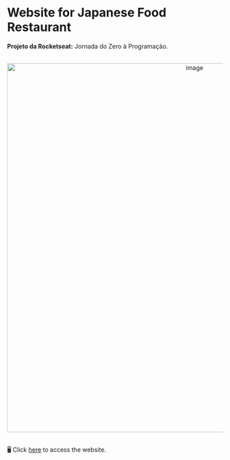 # Website for Japanese Food Restaurant
  
**Projeto da Rocketseat:** Jornada do Zero à Programação.

<br>

<div align="center">

<img width="860" alt="image" src="https://github.com/user-attachments/assets/a98b8b3d-0321-416f-b49f-2b73e54776ec">

</div>

<br>

🖥️ Click <a href="https://arianemoura.github.io/sitejapafood/">here</a> to access the website.
